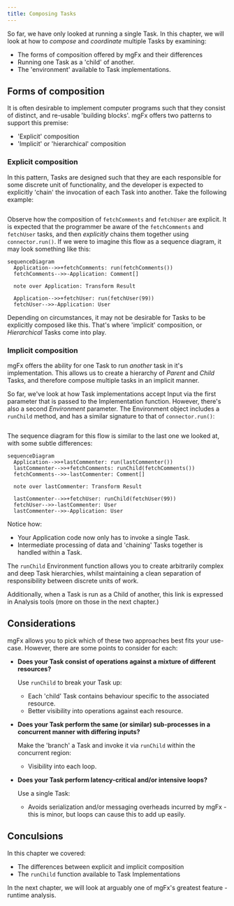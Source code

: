 ```yaml
---
title: Composing Tasks
---
```


So far, we have only looked at running a single Task. In this chapter, we will look at how to _compose_ and _coordinate_ multiple Tasks by examining:

- The forms of composition offered by mgFx and their differences
- Running one Task as a 'child' of another.
- The 'environment' available to Task implementations.

## Forms of composition

It is often desirable to implement computer programs such that they consist of distinct, and re-usable 'building blocks'. mgFx offers two patterns to support this premise:

- 'Explicit' composition
- 'Implicit' or 'hierarchical' composition

### Explicit composition

In this pattern, Tasks are designed such that they are each responsible for some discrete unit of functionality, and the developer is expected to explicitly 'chain' the invocation of each Task into another. Take the following example:

```typescript file=./task-composition-explicit.ts
```

Observe how the composition of `fetchComments` and `fetchUser` are explicit. It is expected that the programmer be aware of the `fetchComments` and `fetchUser` tasks, and then _explicitly_ chains them together using `connector.run()`. If we were to imagine this flow as a sequence diagram, it may look something like this:

```mermaid
sequenceDiagram
  Application-->>+fetchComments: run(fetchComments())
  fetchComments-->>-Application: Comment[]

  note over Application: Transform Result

  Application-->>+fetchUser: run(fetchUser(99))
  fetchUser-->>-Application: User
```

Depending on circumstances, it may not be desirable for Tasks to be explicitly composed like this. That's where 'implicit' composition, or _Hierarchical_ Tasks come into play.

### Implicit composition

mgFx offers the ability for one Task to run _another_ task in it's implementation. This allows us to create a hierarchy of _Parent_ and _Child_ Tasks, and therefore compose multiple tasks in an implicit manner.

So far, we've look at how Task implementations accept Input via the first parameter that is passed to the Implementation function. However, there's also a second _Environment_ parameter. The Environment object includes a `runChild` method, and has a similar signature to that of `connector.run()`:

```typescript file=./task-composition-implicit.ts
```

The sequence diagram for this flow is similar to the last one we looked at, with some subtle differences:

```mermaid
sequenceDiagram
  Application-->>+lastCommenter: run(lastCommenter())
  lastCommenter-->>+fetchComments: runChild(fetchComments())
  fetchComments-->>-lastCommenter: Comment[]

  note over lastCommenter: Transform Result

  lastCommenter-->>+fetchUser: runChild(fetchUser(99))
  fetchUser-->>-lastCommenter: User
  lastCommenter-->>-Application: User
```

Notice how:

- Your Application code now only has to invoke a single Task.
- Intermediate processing of data and 'chaining' Tasks together is handled within a Task.

The `runChild` Environment function allows you to create arbitrarily complex and deep Task hierarchies, whilst maintaining a clean separation of responsibility between discrete units of work.

Additionally, when a Task is run as a Child of another, this link is expressed in Analysis tools (more on those in the next chapter.)

## Considerations

mgFx allows you to pick which of these two approaches best fits your use-case. However, there are some points to consider for each:

- **Does your Task consist of operations against a mixture of different resources?**

  Use `runChild` to break your Task up:

  - Each 'child' Task contains behaviour specific to the associated resource.
  - Better visibility into operations against each resource.

- **Does your Task perform the same (or similar) sub-processes in a concurrent manner with differing inputs?**

  Make the 'branch' a Task and invoke it via `runChild` within the concurrent region:

  - Visibility into each loop.

- **Does your Task perform latency-critical and/or intensive loops?**

  Use a single Task:

  - Avoids serialization and/or messaging overheads incurred by mgFx - this is minor, but loops can cause this to add up easily.

## Conculsions

In this chapter we covered:

- The differences between explicit and implicit composition
- The `runChild` function available to Task Implementations

In the next chapter, we will look at arguably one of mgFx's greatest feature - runtime analysis.
